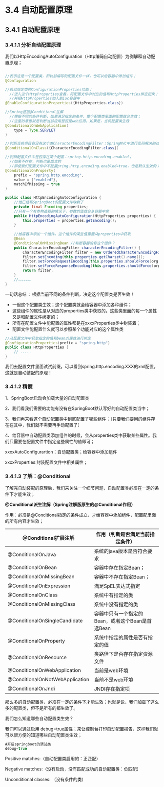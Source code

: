 # 3.4 自动配置原理

## 3.4.1 自动配置原理

### 3.4.1.1 分析自动配置原理

我们以HttpEncodingAutoConfiguration（Http编码自动配置）为例解释自动配置原理；

```java

//表示这是一个配置类，和以前编写的配置文件一样，也可以给容器中添加组件；
@Configuration 

//启动指定类的ConfigurationProperties功能；
  //进入这个HttpProperties查看，将配置文件中对应的值和HttpProperties绑定起来；
  //并把HttpProperties加入到ioc容器中
@EnableConfigurationProperties({HttpProperties.class}) 

//Spring底层@Conditional注解
  //根据不同的条件判断，如果满足指定的条件，整个配置类里面的配置就会生效；
  //这里的意思就是判断当前应用是否是web应用，如果是，当前配置类生效
@ConditionalOnWebApplication(
    type = Type.SERVLET
)

//判断当前项目有没有这个类CharacterEncodingFilter；SpringMVC中进行乱码解决的过滤器；
@ConditionalOnClass({CharacterEncodingFilter.class})

//判断配置文件中是否存在某个配置：spring.http.encoding.enabled；
  //如果不存在，判断也是成立的
  //即使我们配置文件中不配置pring.http.encoding.enabled=true，也是默认生效的；
@ConditionalOnProperty(
    prefix = "spring.http.encoding",
    value = {"enabled"},
    matchIfMissing = true
)

public class HttpEncodingAutoConfiguration {
    //他已经和SpringBoot的配置文件映射了
    private final Encoding properties;
    //只有一个有参构造器的情况下，参数的值就会从容器中拿
    public HttpEncodingAutoConfiguration(HttpProperties properties) {
        this.properties = properties.getEncoding();
    }
    
    //给容器中添加一个组件，这个组件的某些值需要从properties中获取
    @Bean
    @ConditionalOnMissingBean //判断容器没有这个组件？
    public CharacterEncodingFilter characterEncodingFilter() {
        CharacterEncodingFilter filter = new OrderedCharacterEncodingFilter();
        filter.setEncoding(this.properties.getCharset().name());
        filter.setForceRequestEncoding(this.properties.shouldForce(org.springframework.boot.autoconfigure.http.HttpProperties.Encoding.Type.REQUEST));
        filter.setForceResponseEncoding(this.properties.shouldForce(org.springframework.boot.autoconfigure.http.HttpProperties.Encoding.Type.RESPONSE));
        return filter;
    }
    //。。。。。。。
}
```

一句话总结 ：根据当前不同的条件判断，决定这个配置类是否生效！

- 一但这个配置类生效；这个配置类就会给容器中添加各种组件；
- 这些组件的属性是从对应的properties类中获取的，这些类里面的每一个属性又是和配置文件绑定的；
- 所有在配置文件中能配置的属性都是在xxxxProperties类中封装着；
- 配置文件能配置什么就可以参照某个功能对应的这个属性类

```java
//从配置文件中获取指定的值和bean的属性进行绑定
@ConfigurationProperties(prefix = "spring.http") 
public class HttpProperties {
    // .....
}
```
我们去配置文件里面试试前缀，可以看到spring.http.encoding.XXX的xml配置。
这就是自动装配的原理！

### 3.4.1.2 精髓

1、SpringBoot启动会加载大量的自动配置类

2、我们看我们需要的功能有没有在SpringBoot默认写好的自动配置类当中；

3、我们再来看这个自动配置类中到底配置了哪些组件；（只要我们要用的组件存在在其中，我们就不需要再手动配置了）

4、给容器中自动配置类添加组件的时候，会从properties类中获取某些属性。我们只需要在配置文件中指定这些属性的值即可；

xxxxAutoConfigurartion：自动配置类；给容器中添加组件

xxxxProperties:封装配置文件中相关属性；

### 3.4.1.3 了解：@Conditional

了解完自动装配的原理后，我们来关注一个细节问题，自动配置类必须在一定的条件下才能生效；

__@Conditional派生注解（Spring注解版原生的@Conditional作用）__

作用：必须是@Conditional指定的条件成立，才给容器中添加组件，配置配里面的所有内容才生效；

| @Conditional扩展注解 | 作用（判断是否满足当前指定条件）|
|--|--|
|@ConditionalOnJava | 系统的java版本是否符合要求 |
|@ConditionalOnBean | 容器中存在指定Bean； |
|@ConditionalOnMissingBean | 容器中不存在指定Bean； |
|@ConditionalOnExpression | 满足SpEL表达式指定 |
|@ConditionalOnClass | 系统中有指定的类 |
|@ConditionalOnMissingClass | 系统中没有指定的类 |
|@ConditionalOnSingleCandidate | 容器中只有一个指定的Bean，或者这个Bean是首选Bean |
|@ConditionalOnProperty | 系统中指定的属性是否有指定的值 |
|@ConditionalOnResource | 类路径下是否存在指定资源文件 |
|@ConditionalOnWebApplication | 当前是web环境 |
|@ConditionalOnNotWebApplication | 当前不是web环境 |
|@ConditionalOnJndi | JNDI存在指定项 |

那么多的自动配置类，必须在一定的条件下才能生效；也就是说，我们加载了这么多的配置类，但不是所有的都生效了。

我们怎么知道哪些自动配置类生效？

我们可以通过启用 debug=true属性；来让控制台打印自动配置报告，这样我们就可以很方便的知道哪些自动配置类生效；

```java
#开启springboot的调试类
debug=true
```

Positive matches:（自动配置类启用的：正匹配）

Negative matches:（没有启动，没有匹配成功的自动配置类：负匹配）

Unconditional classes: （没有条件的类）